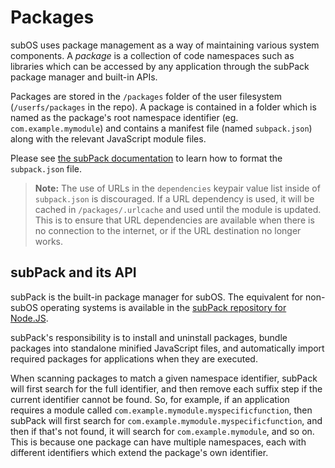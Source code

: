 # Packages
subOS uses package management as a way of maintaining various system components.
A _package_ is a collection of code namespaces such as libraries which can be
accessed by any application through the subPack package manager and built-in
APIs.

Packages are stored in the `/packages` folder of the user filesystem
(`/userfs/packages` in the repo). A package is contained in a folder which is
named as the package's root namespace identifier (eg. `com.example.mymodule`)
and contains a manifest file (named `subpack.json`) along with the relevant
JavaScript module files.

Please see
[the subPack documentation](https://github.com/Subnodal/subPack/blob/main/README.md#writing-subpackjson)
to learn how to format the `subpack.json` file.

> **Note:** The use of URLs in the `dependencies` keypair value list inside of
> `subpack.json` is discouraged. If a URL dependency is used, it will be cached
> in `/packages/.urlcache` and used until the module is updated. This is to
> ensure that URL dependencies are available when there is no connection to the
> internet, or if the URL destination no longer works.

## subPack and its API
subPack is the built-in package manager for subOS. The equivalent for non-subOS
operating systems is available in the
[subPack repository for Node.JS](https://github.com/Subnodal/subPack).

subPack's responsibility is to install and uninstall packages, bundle packages
into standalone minified JavaScript files, and automatically import required
packages for applications when they are executed.

When scanning packages to match a given namespace identifier, subPack will first
search for the full identifier, and then remove each suffix step if the current
identifier cannot be found. So, for example, if an application requires a module
called `com.example.mymodule.myspecificfunction`, then subPack will first search
for `com.example.mymodule.myspecificfunction`, and then if that's not found, it
will search for `com.example.mymodule`, and so on. This is because one package
can have multiple namespaces, each with different identifiers which extend the
package's own identifier.